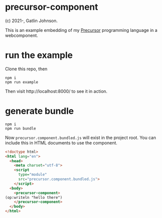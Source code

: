 precursor-component
===

(c) 2021-, Gatlin Johnson.

This is an example embedding of my [Precursor][precursor] programming language
in a webcomponent.

[precursor]: https://github.com/gatlin/precursor-ts

run the example
===

Clone this repo, then

```shell
npm i
npm run example
```

Then visit http://localhost:8000/ to see it in action.

generate bundle
===

```shell
npm i
npm run bundle
```

Now `precursor.component.bundled.js` will exist in the project root.
You can include this in HTML documents to use the component.

```html
<!doctype html>
<html lang="en">
  <head>
    <meta charset="utf-8">
    <script
      type="module"
      src="precursor.component.bundled.js">
    </script>
  <body>
    <precursor-component>
(op:writeln "hello there")
    </precursor-component>
  </body>
</html>
```

